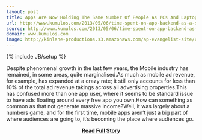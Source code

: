 ```yaml
---
layout: post
title: Apps Are Now Holding The Same Number Of People As PCs And Laptops In The U S From Kumulos Backend as a Service
url: http://www.kumulos.com/2013/05/06/time-spent-on-app-backend-as-a-service/
source: http://www.kumulos.com/2013/05/06/time-spent-on-app-backend-as-a-service/
domain: www.kumulos.com
image: http://kinlane-productions.s3.amazonaws.com/ap-evangelist-site/curated/screenshots/8364_www_kumulos_com.png
---
```

{% include JB/setup %}<p>Despite phenomenal growth in the last few years, the Mobile industry has remained, in some areas, quite marginalised.As much as mobile ad revenue, for example, has expanded at a crazy rate; it still only accounts for less than 10% of the total ad revenue takings across all advertising properties.This has confused more than one app user, where it seems to be standard issue to have ads floating around every free app you own.How can something as common as that not generate massive income?Well, it was largely about a numbers game, and for the first time, mobile apps aren’t just a big part of where audiences are going to, it’s becoming the place where audiences go.</p>
<center><p><a href="http://www.kumulos.com/2013/05/06/time-spent-on-app-backend-as-a-service/" style='padding:25px; font-sze:18px; font-weight: bold;'>Read Full Story</a></p></center>

